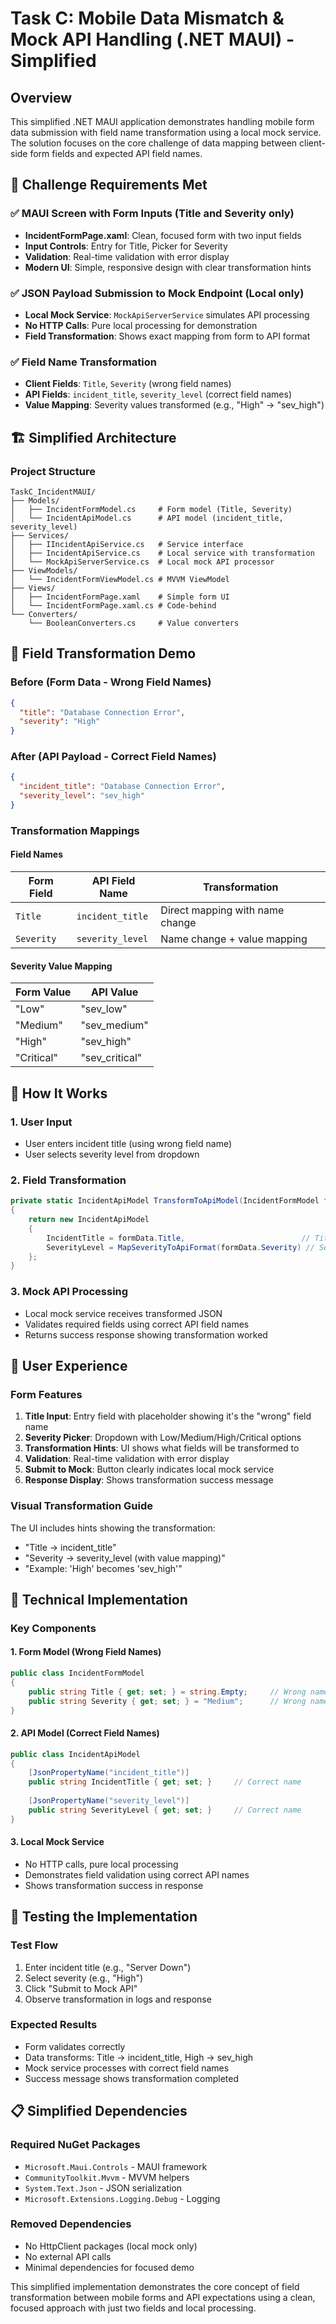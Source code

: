 # Task C: Mobile Data Mismatch & Mock API Handling (.NET MAUI) - Simplified

## Overview

This simplified .NET MAUI application demonstrates handling mobile form data submission with field name transformation using a local mock service. The solution focuses on the core challenge of data mapping between client-side form fields and expected API field names.

## 🎯 Challenge Requirements Met

### ✅ MAUI Screen with Form Inputs (Title and Severity only)
- **IncidentFormPage.xaml**: Clean, focused form with two input fields
- **Input Controls**: Entry for Title, Picker for Severity
- **Validation**: Real-time validation with error display
- **Modern UI**: Simple, responsive design with clear transformation hints

### ✅ JSON Payload Submission to Mock Endpoint (Local only)
- **Local Mock Service**: `MockApiServerService` simulates API processing
- **No HTTP Calls**: Pure local processing for demonstration
- **Field Transformation**: Shows exact mapping from form to API format

### ✅ Field Name Transformation
- **Client Fields**: `Title`, `Severity` (wrong field names)
- **API Fields**: `incident_title`, `severity_level` (correct field names)
- **Value Mapping**: Severity values transformed (e.g., "High" → "sev_high")

## 🏗️ Simplified Architecture

### Project Structure
```
TaskC_IncidentMAUI/
├── Models/
│   ├── IncidentFormModel.cs     # Form model (Title, Severity)
│   └── IncidentApiModel.cs      # API model (incident_title, severity_level)
├── Services/
│   ├── IIncidentApiService.cs   # Service interface
│   ├── IncidentApiService.cs    # Local service with transformation
│   └── MockApiServerService.cs  # Local mock API processor
├── ViewModels/
│   └── IncidentFormViewModel.cs # MVVM ViewModel
├── Views/
│   ├── IncidentFormPage.xaml    # Simple form UI
│   └── IncidentFormPage.xaml.cs # Code-behind
└── Converters/
    └── BooleanConverters.cs     # Value converters
```

## 🔄 Field Transformation Demo

### Before (Form Data - Wrong Field Names)
```json
{
  "title": "Database Connection Error",
  "severity": "High"
}
```

### After (API Payload - Correct Field Names)
```json
{
  "incident_title": "Database Connection Error",
  "severity_level": "sev_high"
}
```

### Transformation Mappings

#### Field Names
| Form Field | API Field Name | Transformation |
|------------|----------------|----------------|
| `Title` | `incident_title` | Direct mapping with name change |
| `Severity` | `severity_level` | Name change + value mapping |

#### Severity Value Mapping
| Form Value | API Value |
|------------|-----------|
| "Low" | "sev_low" |
| "Medium" | "sev_medium" |
| "High" | "sev_high" |
| "Critical" | "sev_critical" |

## 🚀 How It Works

### 1. User Input
- User enters incident title (using wrong field name)
- User selects severity level from dropdown

### 2. Field Transformation
```csharp
private static IncidentApiModel TransformToApiModel(IncidentFormModel formData)
{
    return new IncidentApiModel
    {
        IncidentTitle = formData.Title,                          // Title → incident_title
        SeverityLevel = MapSeverityToApiFormat(formData.Severity) // Severity → severity_level + value mapping
    };
}
```

### 3. Mock API Processing
- Local mock service receives transformed JSON
- Validates required fields using correct API field names
- Returns success response showing transformation worked

## 📱 User Experience

### Form Features
1. **Title Input**: Entry field with placeholder showing it's the "wrong" field name
2. **Severity Picker**: Dropdown with Low/Medium/High/Critical options
3. **Transformation Hints**: UI shows what fields will be transformed to
4. **Validation**: Real-time validation with error display
5. **Submit to Mock**: Button clearly indicates local mock service
6. **Response Display**: Shows transformation success message

### Visual Transformation Guide
The UI includes hints showing the transformation:
- "Title → incident_title"
- "Severity → severity_level (with value mapping)"
- "Example: 'High' becomes 'sev_high'"

## 🔧 Technical Implementation

### Key Components

#### 1. Form Model (Wrong Field Names)
```csharp
public class IncidentFormModel
{
    public string Title { get; set; } = string.Empty;     // Wrong name
    public string Severity { get; set; } = "Medium";      // Wrong name
}
```

#### 2. API Model (Correct Field Names)
```csharp
public class IncidentApiModel
{
    [JsonPropertyName("incident_title")]
    public string IncidentTitle { get; set; }     // Correct name
    
    [JsonPropertyName("severity_level")]
    public string SeverityLevel { get; set; }     // Correct name
}
```

#### 3. Local Mock Service
- No HTTP calls, pure local processing
- Demonstrates field validation using correct API names
- Shows transformation success in response

## 🧪 Testing the Implementation

### Test Flow
1. Enter incident title (e.g., "Server Down")
2. Select severity (e.g., "High")
3. Click "Submit to Mock API"
4. Observe transformation in logs and response

### Expected Results
- Form validates correctly
- Data transforms: Title → incident_title, High → sev_high
- Mock service processes with correct field names
- Success message shows transformation completed

## 📋 Simplified Dependencies

### Required NuGet Packages
- `Microsoft.Maui.Controls` - MAUI framework
- `CommunityToolkit.Mvvm` - MVVM helpers
- `System.Text.Json` - JSON serialization
- `Microsoft.Extensions.Logging.Debug` - Logging

### Removed Dependencies
- No HttpClient packages (local mock only)
- No external API calls
- Minimal dependencies for focused demo

This simplified implementation demonstrates the core concept of field transformation between mobile forms and API expectations using a clean, focused approach with just two fields and local processing.